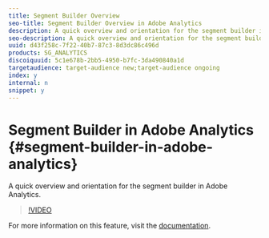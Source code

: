 ```yaml
---
title: Segment Builder Overview
seo-title: Segment Builder Overview in Adobe Analytics
description: A quick overview and orientation for the segment builder in Adobe Analytics.
seo-description: A quick overview and orientation for the segment builder in Adobe Analytics.
uuid: d43f258c-7f22-40b7-87c3-8d3dc86c496d
products: SG_ANALYTICS
discoiquuid: 5c1e678b-2bb5-4950-b7fc-3da490840a1d
targetaudience: target-audience new;target-audience ongoing
index: y
internal: n
snippet: y
---
```


# Segment Builder in Adobe Analytics {#segment-builder-in-adobe-analytics}

A quick overview and orientation for the segment builder in Adobe Analytics.

>[!VIDEO](https://video.tv.adobe.com/v/25404/?quality=12)

For more information on this feature, visit the [documentation](https://marketing.adobe.com/resources/help/en_US/analytics/segment/index.html?f=seg_build_ui).
